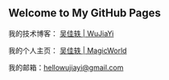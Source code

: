 ## Welcome to My GitHub Pages

我的技术博客： [吴佳轶 \| WuJiaYi](http://www.wujiayi.vip)

我的个人主页： [吴佳轶 \| MagicWorld](http://www.magicworld.vip)

我的邮箱：hellowujiayi@gmail.com


